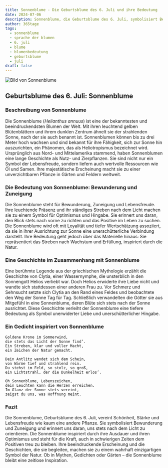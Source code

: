 ```yaml
---
title: Sonnenblume - Die Geburtsblume des 6. Juli und ihre Bedeutung
date: 2024-07-06
description: Sonnenblume, die Geburtsblume des 6. Juli, symbolisiert Bewunderung und Zuneigung. Erfahre mehr über ihre Geschichte, Bedeutung und Symbolik in der Sprache der Blumen.
author: 365tage
tags:
  - sonnenblume
  - sprache der blumen
  - 6. juli
  - blume
  - blumenbedeutung
  - geburtsblume
  - juli
draft: false
---
```


![Bild von Sonnenblume](https://cdn.pixabay.com/photo/2022/07/30/14/35/sunflowers-7353922_1280.jpg#center)


## Geburtsblume des 6. Juli: Sonnenblume

### Beschreibung von Sonnenblume

Die Sonnenblume (_Helianthus annuus_) ist eine der bekanntesten und beeindruckendsten Blumen der Welt. Mit ihren leuchtend gelben Blütenblättern und ihrem dunklen Zentrum ähnelt sie der strahlenden Sonne, nach der sie auch benannt ist. Sonnenblumen können bis zu drei Meter hoch wachsen und sind bekannt für ihre Fähigkeit, sich zur Sonne hin auszurichten, ein Phänomen, das als Heliotropismus bezeichnet wird. Ursprünglich aus Nord- und Mittelamerika stammend, haben Sonnenblumen eine lange Geschichte als Nutz- und Zierpflanzen. Sie sind nicht nur ein Symbol der Lebensfreude, sondern liefern auch wertvolle Ressourcen wie Öl und Samen. Ihre majestätische Erscheinung macht sie zu einer unverzichtbaren Pflanze in Gärten und Feldern weltweit.

### Die Bedeutung von Sonnenblume: Bewunderung und Zuneigung

Die Sonnenblume steht für Bewunderung, Zuneigung und Lebensfreude. Ihre leuchtende Präsenz und ihr ständiges Streben nach dem Licht machen sie zu einem Symbol für Optimismus und Hingabe. Sie erinnert uns daran, den Blick stets nach vorne zu richten und das Positive im Leben zu suchen. Die Sonnenblume wird oft mit Loyalität und tiefer Wertschätzung assoziiert, da sie in ihrer Ausrichtung zur Sonne eine unerschütterliche Verbindung darstellt. Ihre Bedeutung geht jedoch über das Materielle hinaus: Sie repräsentiert das Streben nach Wachstum und Erfüllung, inspiriert durch die Natur.

### Eine Geschichte im Zusammenhang mit Sonnenblume

Eine berühmte Legende aus der griechischen Mythologie erzählt die Geschichte von Clytia, einer Wassernymphe, die unsterblich in den Sonnengott Helios verliebt war. Doch Helios erwiderte ihre Liebe nicht und wandte sich stattdessen einer anderen Frau zu. Vor Schmerz und Sehnsucht setzte sich Clytia an den Rand eines Feldes und beobachtete den Weg der Sonne Tag für Tag. Schließlich verwandelten die Götter sie aus Mitgefühl in eine Sonnenblume, deren Blüte sich stets nach der Sonne ausrichtet. Diese Geschichte verleiht der Sonnenblume eine tiefere Bedeutung als Symbol unerwiderter Liebe und unerschütterlicher Hingabe.

### Ein Gedicht inspiriert von Sonnenblume

```
Goldene Krone im Sommerwind,  
die stets das Licht der Sonne find’.  
Ein Streben, klar und voller Macht,  
ein Zeichen der Natur gemacht.  

Dein Antlitz wendet sich dem Schein,  
von Wärme tief und strahlend rein.  
Du stehst im Feld, so stolz, so groß,  
ein Lichtstrahl, der die Dunkelheit erlos’.  

Oh Sonnenblume, Lebenszeichen,  
dein Leuchten kann die Herzen erreichen.  
Im Glanz der Sonne stets vereint,  
zeigst du uns, was Hoffnung meint.  
```

### Fazit

Die Sonnenblume, Geburtsblume des 6. Juli, vereint Schönheit, Stärke und Lebensfreude wie kaum eine andere Pflanze. Sie symbolisiert Bewunderung und Zuneigung und erinnert uns daran, uns stets nach dem Licht zu orientieren. Die Sonnenblume inspiriert durch ihre Ausdauer und ihren Optimismus und steht für die Kraft, auch in schwierigen Zeiten dem Positiven treu zu bleiben. Ihre beeindruckende Erscheinung und die Geschichten, die sie begleiten, machen sie zu einem wahrhaft einzigartigen Symbol der Natur. Ob in Mythen, Gedichten oder Gärten – die Sonnenblume bleibt eine zeitlose Inspiration.